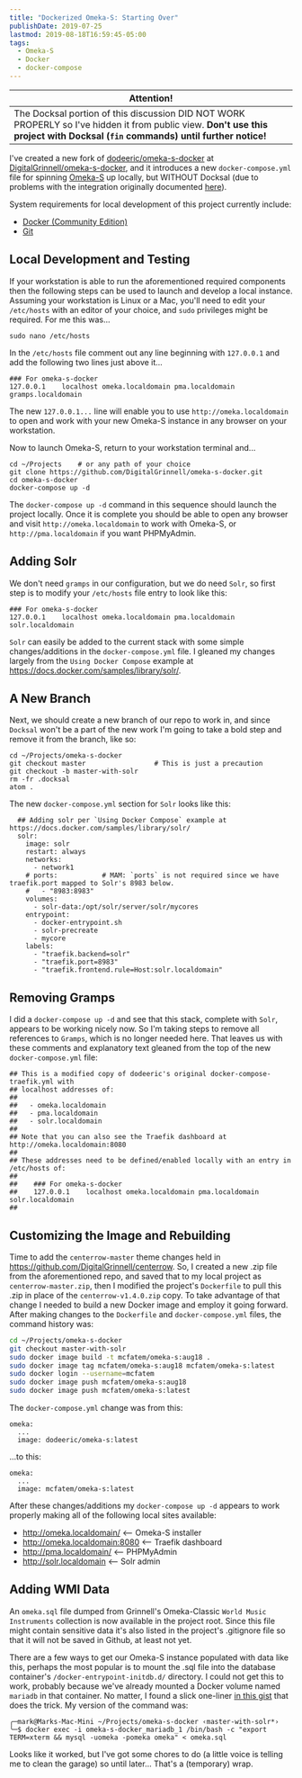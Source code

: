 ```yaml
---
title: "Dockerized Omeka-S: Starting Over"
publishDate: 2019-07-25
lastmod: 2019-08-18T16:59:45-05:00
tags:
  - Omeka-S
  - Docker
  - docker-compose
---
```


| Attention! |
| --- |
| The Docksal portion of this discussion DID NOT WORK PROPERLY so I've hidden it from public view.  **Don't use this project with Docksal (`fin` commands) until further notice!** |

I've created a new fork of [dodeeric/omeka-s-docker](https://github.com/dodeeric/omeka-s-docker) at [DigitalGrinnell/omeka-s-docker](https://github.com/DigitalGrinnell/omeka-s-docker), and it introduces a new `docker-compose.yml` file for spinning [Omeka-S](https://omeka.org/s/) up locally, but WITHOUT Docksal (due to problems with the integration originally documented [here](https://static.grinnell.edu/blogs/McFateM/posts/019-dockerized-omeka-s/)).

System requirements for local development of this project currently include:

- [Docker (Community Edition)](https://docs.docker.com/install/)
- [Git](https://git-scm.com/book/en/v2/Getting-Started-Installing-Git)

## Local Development and Testing

If your workstation is able to run the aforementioned required components then the following steps can be used to launch and develop a local instance.  Assuming your workstation is Linux or a Mac, you'll need to edit your `/etc/hosts` with an editor of your choice, and `sudo` privileges might be required.  For me this was...

```
sudo nano /etc/hosts
```

In the `/etc/hosts` file comment out any line beginning with `127.0.0.1` and add the following two lines just above it...
```
### For omeka-s-docker
127.0.0.1    localhost omeka.localdomain pma.localdomain gramps.localdomain
```
The new `127.0.0.1...` line will enable you to use `http://omeka.localdomain` to open and work with your new Omeka-S instance in any browser on your workstation.

Now to launch Omeka-S, return to your workstation terminal and...

```
cd ~/Projects    # or any path of your choice
git clone https://github.com/DigitalGrinnell/omeka-s-docker.git
cd omeka-s-docker
docker-compose up -d
```

The `docker-compose up -d` command in this sequence should launch the project locally.  Once it is complete you should be able to open any browser and visit `http://omeka.localdomain` to work with Omeka-S, or `http://pma.localdomain` if you want PHPMyAdmin.

## Adding Solr
We don't need `gramps` in our configuration, but we do need `Solr`, so first step is to modify your `/etc/hosts` file entry to look like this:
```
### For omeka-s-docker
127.0.0.1    localhost omeka.localdomain pma.localdomain solr.localdomain
```
`Solr` can easily be added to the current stack with some simple changes/additions in the `docker-compose.yml` file.  I gleaned my changes largely from the `Using Docker Compose` example at https://docs.docker.com/samples/library/solr/.

## A New Branch
Next, we should create a new branch of our repo to work in, and since `Docksal` won't be a part of the new work I'm going to take a bold step and remove it from the branch, like so:
```
cd ~/Projects/omeka-s-docker
git checkout master                 # This is just a precaution
git checkout -b master-with-solr
rm -fr .docksal
atom .
```

The new `docker-compose.yml` section for `Solr` looks like this:

```
  ## Adding solr per `Using Docker Compose` example at https://docs.docker.com/samples/library/solr/
  solr:
    image: solr
    restart: always
    networks:
      - network1
    # ports:           # MAM: `ports` is not required since we have traefik.port mapped to Solr's 8983 below.
    #   - "8983:8983"
    volumes:
      - solr-data:/opt/solr/server/solr/mycores
    entrypoint:
      - docker-entrypoint.sh
      - solr-precreate
      - mycore
    labels:
      - "traefik.backend=solr"
      - "traefik.port=8983"
      - "traefik.frontend.rule=Host:solr.localdomain"
```

## Removing Gramps
I did a `docker-compose up -d` and see that this stack, complete with `Solr`, appears to be working nicely now.  So I'm taking steps to remove all references to `Gramps`, which is no longer needed here.  That leaves us with these comments and explanatory text gleaned from the top of the new `docker-compose.yml` file:

```
## This is a modified copy of dodeeric's original docker-compose-traefik.yml with
## localhost addresses of:
##
##   - omeka.localdomain
##   - pma.localdomain
##   - solr.localdomain
##
## Note that you can also see the Traefik dashboard at http://omeka.localdomain:8080
##
## These addresses need to be defined/enabled locally with an entry in /etc/hosts of:
##
##    ### For omeka-s-docker
##    127.0.0.1    localhost omeka.localdomain pma.localdomain solr.localdomain
##
```

## Customizing the Image and Rebuilding
Time to add the `centerrow-master` theme changes held in https://github.com/DigitalGrinnell/centerrow.  So, I created a new .zip file from the aforementioned repo, and saved that to my local project as `centerrow-master.zip`, then I modified the project's `Dockerfile` to pull this .zip in place of the `centerrow-v1.4.0.zip` copy. To take advantage of that change I needed to build a new Docker image and employ it going forward.  After making changes to the `Dockerfile` and `docker-compose.yml` files, the command history was:

```bash
cd ~/Projects/omeka-s-docker
git checkout master-with-solr
sudo docker image build -t mcfatem/omeka-s:aug18 .
sudo docker image tag mcfatem/omeka-s:aug18 mcfatem/omeka-s:latest
sudo docker login --username=mcfatem
sudo docker image push mcfatem/omeka-s:aug18
sudo docker image push mcfatem/omeka-s:latest
```

The `docker-compose.yml` change was from this:
```
omeka:
  ...
  image: dodeeric/omeka-s:latest
```
...to this:
```
omeka:
  ...
  image: mcfatem/omeka-s:latest
```

After these changes/additions my `docker-compose up -d` appears to work properly making all of the following local sites available:

  - http://omeka.localdomain/         <-- Omeka-S installer
  - http://omeka.localdomain:8080     <-- Traefik dashboard
  - http://pma.localdomain/           <-- PHPMyAdmin
  - http://solr.localdomain           <-- Solr admin

## Adding WMI Data
An `omeka.sql` file dumped from Grinnell's Omeka-Classic `World Music Instruments` collection is now available in the project root.  Since this file might contain sensitive data it's also listed in the project's .gitignore file so that it will not be saved in Github, at least not yet.

There are a few ways to get our Omeka-S instance populated with data like this, perhaps the most popular is to mount the .sql file into the database container's `/docker-entrypoint-initdb.d/` directory. I could not get this to work, probably because we've already mounted a Docker volume named `mariadb` in that container.  No matter, I found a slick one-liner [in this gist](https://gist.github.com/zburgermeiszter/89a41467c80327c0bb550a2c7077d747) that does the trick.  My version of the command was:

```
╭─mark@Marks-Mac-Mini ~/Projects/omeka-s-docker ‹master-with-solr*›
╰─$ docker exec -i omeka-s-docker_mariadb_1 /bin/bash -c "export TERM=xterm && mysql -uomeka -pomeka omeka" < omeka.sql  
```

Looks like it worked, but I've got some chores to do (a little voice is telling me to clean the garage) so until later... That's a (temporary) wrap.

<!--

## Capturing the Configuration
So, having successfully started my new, local Omeka-S stack with `docker-compose up -d`, I wanted to visit the primary container and capture all of the pristine Omeka-S config and code.  The project does NOT map the document root to a persistent directory on the host, so to capture it I did this:

| Workstation Commands |
| --- |
| cd ~/Projects/omeka-s-docker; <br/> mkdir html; <br/> docker cp omeka-s-docker_omeka_1:/var/www/html/. ./html/ |

The last command above, `docker cp...`, is the key.  It copies the established docroot, '/var/www/html', from inside the Omeka container, out to the new `./html` directory on host.

## Adding a Custom Docksal Configuration
Having successfully captured a pristine Omeka-S docroot, I executed a `fin config generate` command on the host from my `~/Projects/omeka-s-docker` project directory.  The result was this:
```
╭─mark@Marks-Air.grinnell.edu ~/Projects/omeka-s-docker  ‹docksal*›
╰─➤  fin config generate
DOCROOT has been detected as html. Is that correct? [y/n]: y
Configuration was generated. You can start it with fin project start
```
Following the prompted suggestion, I then executed `fin project start` and the stack did come alive.  However, when I visit http://omeka-s-docker.docksal I get an "Internal Server Error" page, probably because my database config isn't right yet?  I subsequently did `fin logs` at my command prompt and got back...

```
╭─mark@Marks-Air.grinnell.edu ~/Projects/omeka-s-docker  ‹docksal*›
╰─➤  fin logs
Attaching to omeka-s-docker_web_1, omeka-s-docker_cli_1, omeka-s-docker_db_1
web_1  | Configuring Apache2 environment variables...
web_1  | [Thu Jul 25 15:45:58.407927 2019] [ssl:warn] [pid 1:tid 140419333643144] AH01909: web:443:0 server certificate does NOT include an ID which matches the server name
web_1  | [Thu Jul 25 15:45:58.417368 2019] [ssl:warn] [pid 1:tid 140419333643144] AH01909: web:443:0 server certificate does NOT include an ID which matches the server name
web_1  | [Thu Jul 25 15:45:58.419233 2019] [mpm_event:notice] [pid 1:tid 140419333643144] AH00489: Apache/2.4.35 (Unix) LibreSSL/2.6.5 configured -- resuming normal operations
web_1  | [Thu Jul 25 15:45:58.419345 2019] [core:notice] [pid 1:tid 140419333643144] AH00094: Command line: 'httpd -D FOREGROUND'
web_1  | [Thu Jul 25 15:49:00.969960 2019] [core:alert] [pid 10:tid 140419332627176] [client 172.24.0.5:35076] /var/www/html/.htaccess: Invalid command 'php_value', perhaps misspelled or defined by a module not included in the server configuration
web_1  | 172.24.0.5 - - [25/Jul/2019:15:49:00 +0000] "GET / HTTP/1.1" 500 528
web_1  | [Thu Jul 25 15:49:01.222289 2019] [core:alert] [pid 8:tid 140419332156136] [client 172.24.0.5:35078] /var/www/html/.htaccess: Invalid command 'php_value', perhaps misspelled or defined by a module not included in the server configuration
web_1  | 172.24.0.5 - - [25/Jul/2019:15:49:01 +0000] "GET /favicon.ico HTTP/1.1" 500 528
web_1  | [Thu Jul 25 15:49:18.852967 2019] [core:alert] [pid 10:tid 140419332721384] [client 172.24.0.5:35082] /var/www/html/.htaccess: Invalid command 'php_value', perhaps misspelled or defined by a module not included in the server configuration
web_1  | 172.24.0.5 - - [25/Jul/2019:15:49:18 +0000] "GET /install HTTP/1.1" 500 528
web_1  | [Thu Jul 25 15:58:27.745096 2019] [core:alert] [pid 10:tid 140419332344552] [client 172.24.0.5:35086] /var/www/html/.htaccess: Invalid command 'php_value', perhaps misspelled or defined by a module not included in the server configuration
web_1  | 172.24.0.5 - - [25/Jul/2019:15:58:27 +0000] "GET / HTTP/1.1" 500 528
web_1  | [Thu Jul 25 16:48:15.623872 2019] [core:alert] [pid 8:tid 140419332061928] [client 172.24.0.5:35090] /var/www/html/.htaccess: Invalid command 'php_value', perhaps misspelled or defined by a module not included in the server configuration
web_1  | 172.24.0.5 - - [25/Jul/2019:16:48:15 +0000] "GET / HTTP/1.1" 500 528
cli_1  | 2019-07-25 15:45:56 | Updating docker user uid/gid to 501/20 to match the host user uid/gid...
cli_1  | 2019-07-25 15:45:58 | Resetting permissions on /home/docker and /var/www...
cli_1  | 2019-07-25 15:45:58 | Preliminary initialization completed.
cli_1  | 2019-07-25 15:45:58 | Passing execution to: supervisord
cli_1  | 2019-07-25 15:46:00,068 CRIT Supervisor running as root (no user in config file)
cli_1  | 2019-07-25 15:46:00,069 INFO Included extra file "/etc/supervisor/conf.d/supervisord.conf" during parsing
cli_1  | 2019-07-25 15:46:00,107 INFO RPC interface 'supervisor' initialized
cli_1  | 2019-07-25 15:46:00,107 CRIT Server 'unix_http_server' running without any HTTP authentication checking
cli_1  | 2019-07-25 15:46:00,108 INFO supervisord started with pid 1
cli_1  | 2019-07-25 15:46:01,111 INFO spawned: 'cron' with pid 29
cli_1  | 2019-07-25 15:46:01,115 INFO spawned: 'sshd' with pid 30
cli_1  | 2019-07-25 15:46:01,118 INFO spawned: 'php-fpm' with pid 31
cli_1  | 2019-07-25 15:46:01,918 DEBG fd 16 closed, stopped monitoring <POutputDispatcher at 140451264069856 for <Subprocess at 140451264308792 with name php-fpm in state STARTING> (stdout)>
cli_1  | 2019-07-25 15:46:01,951 DEBG 'php-fpm' stderr output:
cli_1  | [25-Jul-2019 15:46:01] NOTICE: fpm is running, pid 31
cli_1  |
cli_1  | 2019-07-25 15:46:01,953 DEBG 'php-fpm' stderr output:
cli_1  | [25-Jul-2019 15:46:01] NOTICE: ready to handle connections
cli_1  |
cli_1  | 2019-07-25 15:46:02,955 INFO success: cron entered RUNNING state, process has stayed up for > than 1 seconds (startsecs)
cli_1  | 2019-07-25 15:46:02,955 INFO success: sshd entered RUNNING state, process has stayed up for > than 1 seconds (startsecs)
cli_1  | 2019-07-25 15:46:02,955 INFO success: php-fpm entered RUNNING state, process has stayed up for > than 1 seconds (startsecs)
db_1   | Running init scripts in /docker-entrypoint.d/ as root...
db_1   | Including custom configuration from /var/www/.docksal/etc/mysql/my.cnf
db_1   | 2019-07-25 15:45:57 0 [Warning] TIMESTAMP with implicit DEFAULT value is deprecated. Please use --explicit_defaults_for_timestamp server option (see documentation for more details).
db_1   | 2019-07-25 15:45:57 0 [Note] mysqld (mysqld 5.6.43) starting as process 1 ...
db_1   | 2019-07-25 15:45:57 1 [Note] Plugin 'FEDERATED' is disabled.
db_1   | 2019-07-25 15:45:57 1 [Note] InnoDB: Using atomics to ref count buffer pool pages
db_1   | 2019-07-25 15:45:57 1 [Note] InnoDB: The InnoDB memory heap is disabled
db_1   | 2019-07-25 15:45:57 1 [Note] InnoDB: Mutexes and rw_locks use GCC atomic builtins
db_1   | 2019-07-25 15:45:57 1 [Note] InnoDB: Memory barrier is not used
db_1   | 2019-07-25 15:45:57 1 [Note] InnoDB: Compressed tables use zlib 1.2.11
db_1   | 2019-07-25 15:45:57 1 [Note] InnoDB: Using Linux native AIO
db_1   | 2019-07-25 15:45:57 1 [Note] InnoDB: Using CPU crc32 instructions
db_1   | 2019-07-25 15:45:57 1 [Note] InnoDB: Initializing buffer pool, size = 256.0M
db_1   | 2019-07-25 15:45:57 1 [Note] InnoDB: Completed initialization of buffer pool
db_1   | 2019-07-25 15:45:57 1 [Note] InnoDB: Highest supported file format is Barracuda.
db_1   | 2019-07-25 15:45:57 1 [Note] InnoDB: 128 rollback segment(s) are active.
db_1   | 2019-07-25 15:45:57 1 [Note] InnoDB: Waiting for purge to start
db_1   | 2019-07-25 15:45:57 1 [Note] InnoDB: 5.6.43 started; log sequence number 1626143
db_1   | 2019-07-25 15:45:57 1 [Note] Server hostname (bind-address): '*'; port: 3306
db_1   | 2019-07-25 15:45:57 1 [Note] IPv6 is available.
db_1   | 2019-07-25 15:45:57 1 [Note]   - '::' resolves to '::';
db_1   | 2019-07-25 15:45:57 1 [Note] Server socket created on IP: '::'.
db_1   | 2019-07-25 15:45:57 1 [Warning] Insecure configuration for --pid-file: Location '/var/run/mysqld' in the path is accessible to all OS users. Consider choosing a different directory.
db_1   | 2019-07-25 15:45:57 1 [Warning] 'proxies_priv' entry '@ root@db' ignored in --skip-name-resolve mode.
db_1   | 2019-07-25 15:45:58 1 [Note] Event Scheduler: Loaded 0 events
db_1   | 2019-07-25 15:45:58 1 [Note] mysqld: ready for connections.
db_1   | Version: '5.6.43'  socket: '/var/run/mysqld/mysqld.sock'  port: 3306  MySQL Community Server (GPL)
```  

The `web_1... Invalid command 'php_value'` looks odd so I opened the `./html/.htaccess` file on the host and commented out the last two lines (where the `php_value` statements were). I was also concerned that this configuration doesn't specify any database name or credentials, so following [this documentation](https://docs.docksal.io/stack/extend-images/#extend-docksal.yml) I added to `./.docksal/docksal.yml` in the project directory so that it now has  the following initial content:

```
version: "2.1"

services:
  db:
    environment:
      MYSQL_ROOT_PASSWORD: root
      MYSQL_DATABASE: omeka
      MYSQL_USER: omeka
      MYSQL_PASSWORD: omeka
```

Then a new `fin up` and http://omeka-s-docker.docksal successfully **opened the Omeka install page!**  

# Woot!
I'm pushing the latest changes to the `docksal` branch of https://github.com/DigitalGrinnell/omeka-s-docker NOW!

NOT a wrap.  As Arnold Schwarzenegger would say: "I'll be back!"

-->
